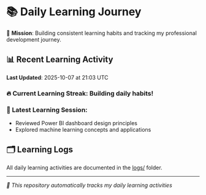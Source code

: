 # 📚 Daily Learning Journey

🎯 **Mission**: Building consistent learning habits and tracking my professional development journey.

## 📊 Recent Learning Activity

**Last Updated**: 2025-10-07 at 21:03 UTC

### 🔥 Current Learning Streak: Building daily habits!

### 📝 Latest Learning Session:
- Reviewed Power BI dashboard design principles
- Explored machine learning concepts and applications

## 🗂️ Learning Logs

All daily learning activities are documented in the [logs/](./logs/) folder.

---
*🤖 This repository automatically tracks my daily learning activities*
